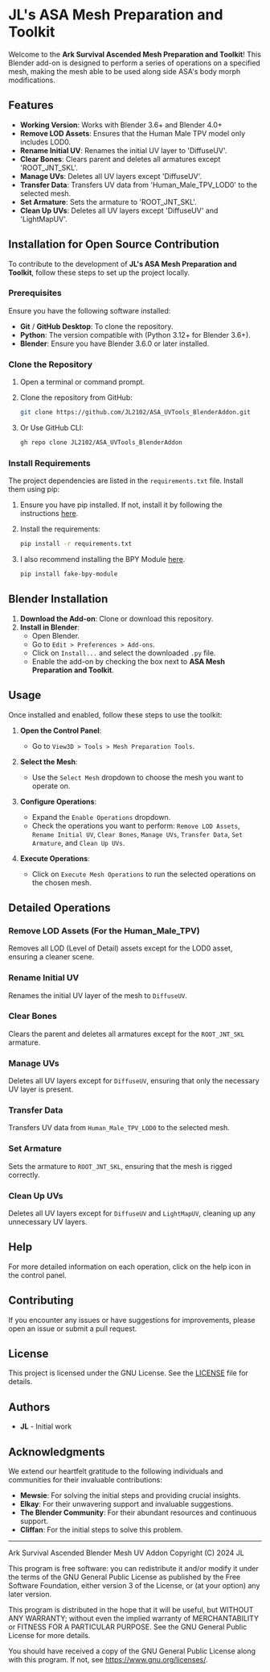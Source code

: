 # JL's ASA Mesh Preparation and Toolkit

Welcome to the **Ark Survival Ascended Mesh Preparation and Toolkit**! This Blender add-on is designed to perform a series of operations on a specified mesh, making the mesh able to be used along side ASA's body morph modifications.

## Features

- **Working Version**: Works with Blender 3.6+ and Blender 4.0+
- **Remove LOD Assets**: Ensures that the Human Male TPV model only includes LOD0.
- **Rename Initial UV**: Renames the initial UV layer to 'DiffuseUV'.
- **Clear Bones**: Clears parent and deletes all armatures except 'ROOT_JNT_SKL'.
- **Manage UVs**: Deletes all UV layers except 'DiffuseUV'.
- **Transfer Data**: Transfers UV data from 'Human_Male_TPV_LOD0' to the selected mesh.
- **Set Armature**: Sets the armature to 'ROOT_JNT_SKL'.
- **Clean Up UVs**: Deletes all UV layers except 'DiffuseUV' and 'LightMapUV'.

## Installation for Open Source Contribution

To contribute to the development of **JL's ASA Mesh Preparation and Toolkit**, follow these steps to set up the project locally.

### Prerequisites

Ensure you have the following software installed:

- **Git** / **GitHub Desktop**: To clone the repository.
- **Python**: The version compatible with (Python 3.12+ for Blender 3.6+).
- **Blender**: Ensure you have Blender 3.6.0 or later installed.

### Clone the Repository

1. Open a terminal or command prompt.
2. Clone the repository from GitHub:

    ```sh
    git clone https://github.com/JL2102/ASA_UVTools_BlenderAddon.git
    ```

3. Or Use GitHub CLI:

    ```sh
    gh repo clone JL2102/ASA_UVTools_BlenderAddon
    ```

### Install Requirements

The project dependencies are listed in the `requirements.txt` file. Install them using pip:

1. Ensure you have pip installed. If not, install it by following the instructions [here](https://pip.pypa.io/en/stable/installation/).
2. Install the requirements:

    ```sh
    pip install -r requirements.txt
    ```
3. I also recommend installing the BPY Module [here](https://github.com/nutti/fake-bpy-module/).

    ```sh
    pip install fake-bpy-module
    ```

## Blender Installation

1. **Download the Add-on**: Clone or download this repository.
2. **Install in Blender**:
   - Open Blender.
   - Go to `Edit > Preferences > Add-ons`.
   - Click on `Install...` and select the downloaded `.py` file.
   - Enable the add-on by checking the box next to **ASA Mesh Preparation and Toolkit**.

## Usage

Once installed and enabled, follow these steps to use the toolkit:

1. **Open the Control Panel**:
   - Go to `View3D > Tools > Mesh Preparation Tools`.
   
2. **Select the Mesh**:
   - Use the `Select Mesh` dropdown to choose the mesh you want to operate on.

3. **Configure Operations**:
   - Expand the `Enable Operations` dropdown.
   - Check the operations you want to perform: `Remove LOD Assets`, `Rename Initial UV`, `Clear Bones`, `Manage UVs`, `Transfer Data`, `Set Armature`, and `Clean Up UVs`.

4. **Execute Operations**:
   - Click on `Execute Mesh Operations` to run the selected operations on the chosen mesh.

## Detailed Operations

### Remove LOD Assets (For the Human_Male_TPV)

Removes all LOD (Level of Detail) assets except for the LOD0 asset, ensuring a cleaner scene.

### Rename Initial UV

Renames the initial UV layer of the mesh to `DiffuseUV`.

### Clear Bones

Clears the parent and deletes all armatures except for the `ROOT_JNT_SKL` armature.

### Manage UVs

Deletes all UV layers except for `DiffuseUV`, ensuring that only the necessary UV layer is present.

### Transfer Data

Transfers UV data from `Human_Male_TPV_LOD0` to the selected mesh.

### Set Armature

Sets the armature to `ROOT_JNT_SKL`, ensuring that the mesh is rigged correctly.

### Clean Up UVs

Deletes all UV layers except for `DiffuseUV` and `LightMapUV`, cleaning up any unnecessary UV layers.

## Help

For more detailed information on each operation, click on the help icon in the control panel.

## Contributing

If you encounter any issues or have suggestions for improvements, please open an issue or submit a pull request.

## License

This project is licensed under the GNU License. See the [LICENSE](LICENSE) file for details.

## Authors

- **JL** - Initial work

## Acknowledgments

We extend our heartfelt gratitude to the following individuals and communities for their invaluable contributions:

- **Mewsie**: For solving the initial steps and providing crucial insights.
- **Elkay**: For their unwavering support and invaluable suggestions.
- **The Blender Community**: For their abundant resources and continuous support.
- **Cliffan**: For the initial steps to solve this problem.


---


Ark Survival Ascended Blender Mesh UV Addon
Copyright (C) 2024  JL

This program is free software: you can redistribute it and/or modify
it under the terms of the GNU General Public License as published by
the Free Software Foundation, either version 3 of the License, or
(at your option) any later version.

This program is distributed in the hope that it will be useful,
but WITHOUT ANY WARRANTY; without even the implied warranty of
MERCHANTABILITY or FITNESS FOR A PARTICULAR PURPOSE.  See the
GNU General Public License for more details.

You should have received a copy of the GNU General Public License
along with this program.  If not, see <https://www.gnu.org/licenses/>.

